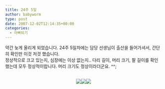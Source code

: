 ```yaml
---
title: 24주 5일
author: babyworm
type: post
date: 2007-12-02T12:14:35+00:00
categories:
  - 아빠되기
---
```

<DIV align=left>약간 늦게 올리게 되었습니다. 24주 5일차에는 담당 선생님이 출산을 들어가셔서, 간단히 확인만 이것 저것 했습니다.<br>
정상적으로 크고 있는지, 심장에는 이상 없는지.. 다리 길이, 머리 크기, 팔 길이를 확인했는데 모두 정상적이랍니다. 머리 크기도 정상이라더군요. ^^;<br>
</DIV><br>
<P align=center><img decoding="async" src="https://i0.wp.com/babyworm.net/wordpress/wp-content/uploads/1/gk0.jpg?w=400" class="aligncenter" data-recalc-dims="1" /><img decoding="async" src="https://i0.wp.com/babyworm.net/wordpress/wp-content/uploads/1/ek0.jpg?w=400" class="aligncenter" data-recalc-dims="1" /><img decoding="async" src="https://i0.wp.com/babyworm.net/wordpress/wp-content/uploads/1/gk1.jpg?w=400" class="aligncenter" data-recalc-dims="1" />

<P align=center></P></p>
